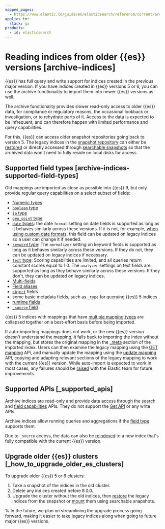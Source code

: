 ```yaml
---
mapped_pages:
  - https://www.elastic.co/guide/en/elasticsearch/reference/current/archive-indices.html
applies_to:
  stack: ga
products:
  - id: elasticsearch
---
```


# Reading indices from older {{es}} versions [archive-indices]

{{es}} has full query and write support for indices created in the previous major version. If you have indices created in {{es}} versions 5 or 6, you can use the archive functionality to import them into newer {{es}} versions as well.

The archive functionality provides slower read-only access to older {{es}} data, for compliance or regulatory reasons, the occasional lookback or investigation, or to rehydrate parts of it. Access to the data is expected to be infrequent, and can therefore happen with limited performance and query capabilities.

For this, {{es}} can access older snapshot repositories going back to version 5. The legacy indices in the [snapshot repository](../../tools/snapshot-and-restore.md) can either be [restored](https://www.elastic.co/docs/api/doc/elasticsearch/operation/operation-snapshot-restore) or directly accessed through [searchable snapshots](../../tools/snapshot-and-restore/searchable-snapshots.md) so that the archived data won’t need to fully reside on local disks for access.


## Supported field types [archive-indices-supported-field-types]

Old mappings are imported as close as possible into {{es}} 9, but only provide regular query capabilities on a select subset of fields:

* [Numeric types](elasticsearch://reference/elasticsearch/mapping-reference/number.md)
* [`boolean` type](elasticsearch://reference/elasticsearch/mapping-reference/boolean.md)
* [`ip` type](elasticsearch://reference/elasticsearch/mapping-reference/ip.md)
* [`geo_point` type](elasticsearch://reference/elasticsearch/mapping-reference/geo-point.md)
* [`date` types](elasticsearch://reference/elasticsearch/mapping-reference/date.md): the date `format` setting on date fields is supported as long as it behaves similarly across these versions. If it is not, for example, [when using custom date formats](https://www.elastic.co/guide/en/elasticsearch/reference/7.17/migrate-to-java-time.html), this field can be updated on legacy indices so a user can change it if needed.
* [`keyword` type](elasticsearch://reference/elasticsearch/mapping-reference/keyword.md#keyword-field-type): The `normalizer` setting on keyword fields is supported as long as it behaves similarly across these versions. If they do not, they can be updated on legacy indices if necessary.
* [`text` type](elasticsearch://reference/elasticsearch/mapping-reference/text.md#text-field-type): Scoring capabilities are limited, and all queries return constant scores equal to 1.0. The `analyzer` settings on text fields are supported as long as they behave similarly across these versions. If they don't, they can be updated on legacy indices.
* [Multi-fields](elasticsearch://reference/elasticsearch/mapping-reference/multi-fields.md)
* [Field aliases](elasticsearch://reference/elasticsearch/mapping-reference/field-alias.md)
* [`object`](elasticsearch://reference/elasticsearch/mapping-reference/object.md) fields
* some basic metadata fields, such as `_type` for querying {{es}} 5 indices
* [runtime fields](../../../manage-data/data-store/mapping/map-runtime-field.md)
* [`_source` field](elasticsearch://reference/elasticsearch/mapping-reference/mapping-source-field.md)

{{es}} 5 indices with mappings that have [multiple mapping types](https://www.elastic.co/guide/en/elasticsearch/reference/7.17/removal-of-types.html) are collapsed together on a best-effort basis before being imported.

If auto-importing mappings does not work, or the new {{es}} version doesn't understand the mapping, it falls back to importing the index without the mapping, but stores the original mapping in the [_meta](elasticsearch://reference/elasticsearch/mapping-reference/mapping-meta-field.md) section of the imported index. Users can then examine the legacy mapping using the [GET mapping](https://www.elastic.co/docs/api/doc/elasticsearch/operation/operation-indices-get-mapping) API, and manually update the mapping using the [update mapping](https://www.elastic.co/docs/api/doc/elasticsearch/operation/operation-indices-put-mapping) API, copying and adapting relevant sections of the legacy mapping to work with the current {{es}} version. While auto-import is expected to work in most cases, any failures should be [raised](https://github.com/elastic/elasticsearch/issues/new/choose) with the Elastic team for future improvements.


## Supported APIs [_supported_apis]

Archive indices are read-only and provide data access through the [search](https://www.elastic.co/docs/api/doc/elasticsearch/operation/operation-search) and [field capabilities](https://www.elastic.co/docs/api/doc/elasticsearch/operation/operation-field-caps) APIs. They do not support the [Get API](https://www.elastic.co/docs/api/doc/elasticsearch/operation/operation-get) or any write APIs.

Archive indices allow running queries and aggregations if the [field type](#archive-indices-supported-field-types) supports them.

Due to `_source` access, the data can also be [reindexed](https://www.elastic.co/docs/api/doc/elasticsearch/operation/operation-reindex) to a new index that's fully compatible with the current {{es}} version.


## Upgrade older {{es}} clusters [_how_to_upgrade_older_es_clusters]

To upgrade older {{es}} 5 or 6 clusters: 

1. Take a snapshot of the indices in the old cluster. 
2. Delete any indices created before 8.0.0. 
3. Upgrade the cluster without the old indices, then [restore](https://www.elastic.co/docs/api/doc/elasticsearch/operation/operation-snapshot-restore) the legacy indices from the snapshot or [mount](https://www.elastic.co/docs/api/doc/elasticsearch/operation/operation-searchable-snapshots-mount) them using searchable snapshots.

% In the future, we plan on streamlining the upgrade process going forward, making it easier to take legacy indices along when going to future major {{es}} versions.

